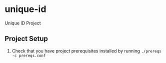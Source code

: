 # unique-id
Unique ID Project

## Project Setup

1. Check that you have project prerequisites installed by running `./prereqs -c prereqs.conf`
